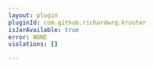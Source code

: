 ```yaml
---
layout: plugin
pluginId: com.github.richardwrq.krouter
isJarAvailable: true
error: NONE
violations: []

---
```

